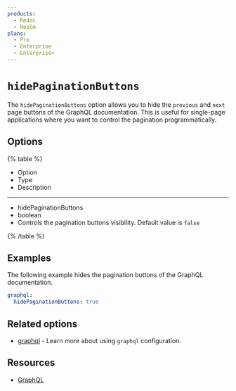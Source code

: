 ```yaml
---
products:
  - Redoc
  - Realm
plans:
  - Pro
  - Enterprise
  - Enterprise+
---
```

# `hidePaginationButtons`

The `hidePaginationButtons` option allows you to hide the `previous` and `next` page buttons of the GraphQL documentation.
This is useful for single-page applications where you want to control the pagination programmatically.

## Options

{% table %}

* Option
* Type
* Description

---

* hidePaginationButtons
* boolean
* Controls the pagination buttons visibility. Default value is `false`


{% /table %}

## Examples

The following example hides the pagination buttons of the GraphQL documentation.

```yaml {% title="redocly.yaml" %}
graphql:
  hidePaginationButtons: true
```

## Related options

- [graphql](./index.md) - Learn more about using `graphql` configuration.

## Resources

- [GraphQL](https://graphql.org/)
